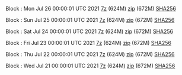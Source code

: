 Block : Mon Jul 26 00:00:01 UTC 2021 [7z](https://transfer.sh/1CX1vmJ/bootstrap.dat.20210726.7z) (624M) [zip](https://transfer.sh/1fPgRDd/bootstrap.dat.20210726.zip) (672M) [SHA256](https://transfer.sh/1QaBwbg/sha256.txt)

Block : Sun Jul 25 00:00:01 UTC 2021 [7z](https://transfer.sh/1uIGwcz/bootstrap.dat.20210725.7z) (624M) [zip](https://transfer.sh/1TcCf1e/bootstrap.dat.20210725.zip) (672M) [SHA256](https://transfer.sh/Qxw/sha256.txt)

Block : Sat Jul 24 00:00:01 UTC 2021 [7z](https://transfer.sh/1CtDF8w/bootstrap.dat.20210724.7z) (624M) [zip](https://transfer.sh/1NinJDW/bootstrap.dat.20210724.zip) (672M) [SHA256](https://transfer.sh/zj/sha256.txt)

Block : Fri Jul 23 00:00:01 UTC 2021 [7z](https://transfer.sh/1B8FSpp/bootstrap.dat.20210723.7z) (624M) [zip](https://transfer.sh/1NofAgq/bootstrap.dat.20210723.zip) (672M) [SHA256](https://transfer.sh/1IftJ9K/sha256.txt)

Block : Thu Jul 22 00:00:01 UTC 2021 [7z](https://transfer.sh/1jJfoks/bootstrap.dat.20210722.7z) (624M) [zip](https://transfer.sh/1qUgbvk/bootstrap.dat.20210722.zip) (672M) [SHA256](https://transfer.sh/1qVbkTA/sha256.txt)

Block : Wed Jul 21 00:00:01 UTC 2021 [7z](https://transfer.sh/1K7Vhov/bootstrap.dat.20210721.7z) (624M) [zip](https://transfer.sh/1VFaV2b/bootstrap.dat.20210721.zip) (672M) [SHA256](https://transfer.sh/1yU77g9/sha256.txt)
